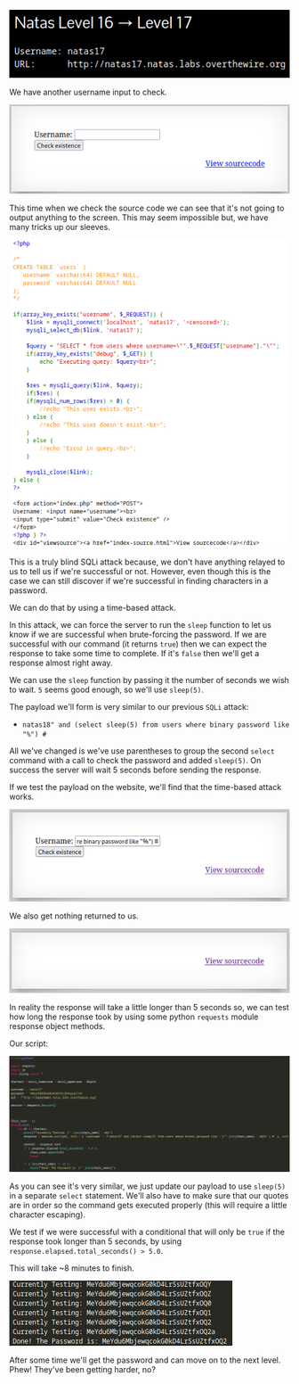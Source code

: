 ![natas17_01.png](https://raw.githubusercontent.com/ToasterMouse/WriteupsAndCTFs/main/overthewire/natas/images/natas17_01.png)

We have another username input to check.

![natas17_02.png](https://raw.githubusercontent.com/ToasterMouse/WriteupsAndCTFs/main/overthewire/natas/images/natas17_02.png)

This time when we check the source code we can see that it's not going to output anything to the screen. This may seem impossible but, we have many tricks up our sleeves.

![natas17_03.png](https://raw.githubusercontent.com/ToasterMouse/WriteupsAndCTFs/main/overthewire/natas/images/natas17_03.png)

This is a truly blind SQLi attack because, we don't have anything relayed to us to tell us if we're successful or not. However, even though this is the case we can still discover if we're successful in finding characters in a password.

We can do that by using a time-based attack.

In this attack, we can force the server to run the `sleep` function to let us know if we are successful when brute-forcing the password. If we are successful with our command (it returns `true`) then we can expect the response to take some time to complete. If it's `false` then we'll get a response almost right away.

We can use the `sleep` function by passing it the number of seconds we wish to wait. `5` seems good enough, so we'll use `sleep(5)`.

The payload we'll form is very similar to our previous `SQLi` attack:

- `natas18" and (select sleep(5) from users where binary password like "%") #`

All we've changed is we've use parentheses to group the second `select` command with a call to check the password and added `sleep(5)`. On success the server will wait 5 seconds before sending the response.

If we test the payload on the website, we'll find that the time-based attack works.

![natas17_04.png](https://raw.githubusercontent.com/ToasterMouse/WriteupsAndCTFs/main/overthewire/natas/images/natas17_04.png)

We also get nothing returned to us.

![natas17_05png](https://raw.githubusercontent.com/ToasterMouse/WriteupsAndCTFs/main/overthewire/natas/images/natas17_05.png)

In reality the response will take a little longer than 5 seconds so, we can test how long the response took by using some python `requests` module response object methods.

Our script:

![natas17_06.png](https://raw.githubusercontent.com/ToasterMouse/WriteupsAndCTFs/main/overthewire/natas/images/natas17_06.png)

As you can see it's very similar, we just update our payload to use `sleep(5)` in a separate `select` statement. We'll also have to make sure that our quotes are in order so the command gets executed properly (this will require a little character escaping). 

We test if we were successful with a conditional that will only be `true` if the response took longer than 5 seconds, by using `response.elapsed.total_seconds() > 5.0`.

This will take ~8 minutes to finish.

![natas17_07.png](https://raw.githubusercontent.com/ToasterMouse/WriteupsAndCTFs/main/overthewire/natas/images/natas17_07.png)

After some time we'll get the password and can move on to the next level. Phew! They've been getting harder, no?
